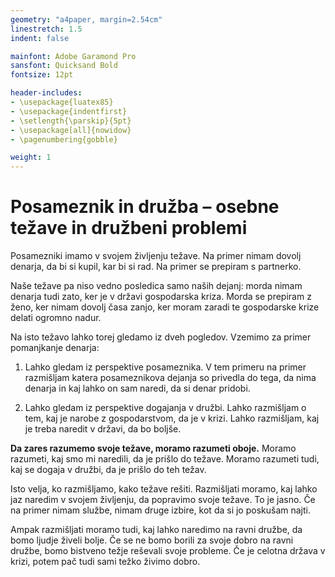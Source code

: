 ```yaml
---
geometry: "a4paper, margin=2.54cm"
linestretch: 1.5
indent: false

mainfont: Adobe Garamond Pro
sansfont: Quicksand Bold
fontsize: 12pt

header-includes:
- \usepackage{luatex85}
- \usepackage{indentfirst}
- \setlength{\parskip}{5pt}
- \usepackage[all]{nowidow} 
- \pagenumbering{gobble}

weight: 1
---
```


# Posameznik in družba – osebne težave in družbeni problemi

Posamezniki imamo v svojem življenju težave. Na primer nimam dovolj denarja, da bi si kupil, kar bi si rad. Na primer se prepiram s partnerko.

Naše težave pa niso vedno posledica samo naših dejanj: morda nimam denarja tudi zato, ker je v državi gospodarska kriza. Morda se prepiram z ženo, ker nimam dovolj časa zanjo, ker moram zaradi te gospodarske krize delati ogromno nadur.

Na isto težavo lahko torej gledamo iz dveh pogledov. Vzemimo za primer pomanjkanje denarja:

1. Lahko gledam iz perspektive posameznika. V tem primeru na primer razmišljam katera posameznikova dejanja so privedla do tega, da nima denarja in kaj lahko on sam naredi, da si denar pridobi.

2. Lahko gledam iz perspektive dogajanja v družbi. Lahko razmišljam o tem, kaj je narobe z gospodarstvom, da je v krizi. Lahko razmišljam, kaj je treba naredit v državi, da bo boljše.

**Da zares razumemo svoje težave, moramo razumeti oboje.** Moramo razumeti, kaj smo mi naredili, da je prišlo do težave. Moramo razumeti tudi, kaj se dogaja v družbi, da je prišlo do teh težav.

Isto velja, ko razmišljamo, kako težave rešiti. Razmišljati moramo, kaj lahko jaz naredim v svojem življenju, da popravimo svoje težave. To je jasno. Če na primer nimam službe, nimam druge izbire, kot da si jo poskušam najti.

Ampak razmišljati moramo tudi, kaj lahko naredimo na ravni družbe, da bomo ljudje živeli bolje. Če se ne bomo borili za svoje dobro na ravni družbe, bomo bistveno težje reševali svoje probleme. Če je celotna država v krizi, potem pač tudi sami težko živimo dobro. 
